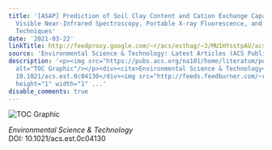 ```yaml
---
title: '[ASAP] Prediction of Soil Clay Content and Cation Exchange Capacity Using
  Visible Near-Infrared Spectroscopy, Portable X-ray Fluorescence, and X-ray Diffraction
  Techniques'
date: '2021-03-22'
linkTitle: http://feedproxy.google.com/~r/acs/esthag/~3/MU1HYsstpAU/acs.est.0c04130
source: 'Environmental Science & Technology: Latest Articles (ACS Publications)'
description: '<p><img src="https://pubs.acs.org/na101/home/literatum/publisher/achs/journals/content/esthag/0/esthag.ahead-of-print/acs.est.0c04130/20210322/images/medium/es0c04130_0007.gif"
  alt="TOC Graphic"/></p><div><cite>Environmental Science & Technology</cite></div><div>DOI:
  10.1021/acs.est.0c04130</div><img src="http://feeds.feedburner.com/~r/acs/esthag/~4/MU1HYsstpAU"
  height="1" width="1" ...'
disable_comments: true
---
```

<p><img src="https://pubs.acs.org/na101/home/literatum/publisher/achs/journals/content/esthag/0/esthag.ahead-of-print/acs.est.0c04130/20210322/images/medium/es0c04130_0007.gif" alt="TOC Graphic"/></p><div><cite>Environmental Science & Technology</cite></div><div>DOI: 10.1021/acs.est.0c04130</div><img src="http://feeds.feedburner.com/~r/acs/esthag/~4/MU1HYsstpAU" height="1" width="1" ...